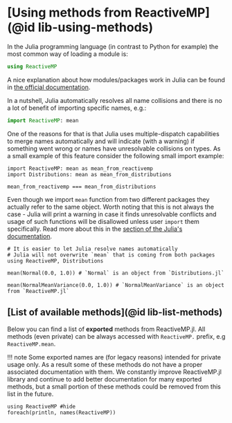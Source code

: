 # [Using methods from ReactiveMP](@id lib-using-methods)

In the Julia programming language (in contrast to Python for example) the most common way of loading a module is:

```julia
using ReactiveMP
```

A nice explanation about how modules/packages work in Julia can be found in [the official documentation](https://docs.julialang.org/en/v1/manual/modules/#Standalone-using-and-import).

In a nutshell, Julia automatically resolves all name collisions and there is no a lot of benefit of importing specific names, e.g.:

```julia
import ReactiveMP: mean
```

One of the reasons for that is that Julia uses multiple-dispatch capabilities to merge names automatically and will indicate (with a warning) if something went wrong or names have unresolvable collisions on types. As a small example of this feature consider the following small import example:

```@example import
import ReactiveMP: mean as mean_from_reactivemp
import Distributions: mean as mean_from_distributions

mean_from_reactivemp === mean_from_distributions
```

Even though we import `mean` function from two different packages they actually refer to the same object. Worth noting that this is not always the case - Julia will print a warning in case it finds unresolvable conflicts and usage of such functions will be disallowed unless user `import` them specifically. Read more about this in the [section of the Julia's documentation](https://docs.julialang.org/en/v1/manual/modules/#Handling-name-conflicts).

```@example another_import
# It is easier to let Julia resolve names automatically
# Julia will not overwrite `mean` that is coming from both packages
using ReactiveMP, Distributions 
```

```@example another_import
mean(Normal(0.0, 1.0)) # `Normal` is an object from `Distributions.jl`
```

```@example another_import
mean(NormalMeanVariance(0.0, 1.0)) # `NormalMeanVariance` is an object from `ReactiveMP.jl`
```



## [List of available methods](@id lib-list-methods)

Below you can find a list of **exported** methods from ReactiveMP.jl. All methods (even private) can be always accessed with `ReactiveMP.` prefix, e.g `ReactiveMP.mean`.

!!! note
    Some exported names are (for legacy reasons) intended for private usage only. As a result some of these methods do not have a proper associated documentation with them. We constantly improve ReactiveMP.jl library and continue to add better documentation for many exported methods, but a small portion of these methods could be removed from this list in the future.

```@example list
using ReactiveMP #hide
foreach(println, names(ReactiveMP))
```
